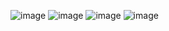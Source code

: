 ![image](https://github.com/inglepriyanka148867/Forms/assets/152428133/80c6cd82-ec0a-4b78-a9ed-c92dcfbaad41)
![image](https://github.com/inglepriyanka148867/Forms/assets/152428133/507b4220-7b88-4180-9758-3b3868e9f721)
![image](https://github.com/inglepriyanka148867/Forms/assets/152428133/5d529c5e-a9e4-4c4f-9b9a-d4fcb18a4861)
![image](https://github.com/inglepriyanka148867/Forms/assets/152428133/4cd120e3-5572-442c-be19-fe7ff5ef0b06)


